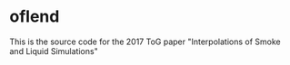 # oflend
This is the source code for the 2017 ToG paper "Interpolations of Smoke and Liquid Simulations"
